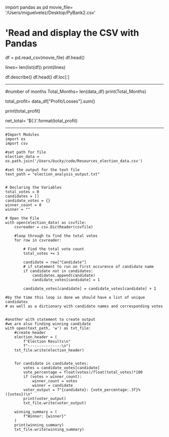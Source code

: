import pandas as pd
movie_file= '/Users/miguelvelez/Desktop/PyBank2.csv'
 # 'Read and display the CSV with Pandas
df = pd.read_csv(movie_file)
df.head()

lines= len(list(df))
print(lines)

df.describe()
df.head()
df.loc[:]







---------------------------

#number of months
Total_Months= len(data_df)
print(Total_Months)
    
total_profit= data_df["Profit/Losses"].sum()

print(total_profit)

net_total= '${:}'.format(total_profit)











----------

```
#Import Modules
import os
import csv

#set path for file
election_data = os.path.join('/Users/bucky/code/Resources_election_data.csv')

#set the output for the text file 
text_path = "election_analysis_output.txt"


# Declaring the Variables 
total_votes = 0
candidates = []
candidate_votes = {}
winner_count = 0
winner = ""

# Open the File
with open(election_data) as csvfile:
    csvreader = csv.DictReader(csvfile)
 
    #loop through to find the total votes
    for row in csvreader:

        # Find the total vote count
        total_votes += 1

        candidate = row["Candidate"]
        # if statement to run on first occurence of candidate name
        if candidate not in candidates:
            candidates.append(candidate)
            candidate_votes[candidate] = 1
        
        candidate_votes[candidate] = candidate_votes[candidate] + 1
        
#by the time this loop is done we should have a list of unique candidates
# as well as a dictionary with candidate names and corresponding votes


#another with statement to create output
#we are also finding winning candidate
with open(text_path, 'w') as txt_file:
    #create header
    election_header = (
        f"Election Results\n"
        f"---------------\n")
    txt_file.write(election_header)

    
    for candidate in candidate_votes:
        votes = candidate_votes[candidate]
        vote_percentage = float(votes)/float(total_votes)*100
        if (votes > winner_count):
            winner_count = votes
            winner = candidate
        voter_output = f"{candidate}: {vote_percentage:.3f}% ({votes})\n"
        print(voter_output)
        txt_file.write(voter_output)
        
    winning_summary = (
        f"Winner: {winner}"
    )
    print(winning_summary)
    txt_file.write(winning_summary)
```